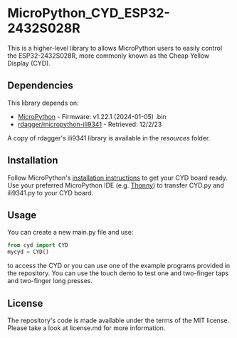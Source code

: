 # MicroPython_CYD_ESP32-2432S028R
This is a higher-level library to allows MicroPython users to easily control the ESP32-2432S028R, more commonly known as the Cheap Yellow Display (CYD).

## Dependencies
This library depends on:
* [MicroPython](https://micropython.org/download/ESP32_GENERIC/) - Firmware: v1.22.1 (2024-01-05) .bin
* [rdagger/micropython-ili9341](https://github.com/rdagger/micropython-ili9341/) - Retrieved: 12/2/23

A copy of rdagger's ili9341 library is available in the _resources_ folder.


## Installation
Follow MicroPython's [installation instructions](https://learn.adafruit.com/adafruit-clue) to get your CYD board ready. Use your preferred MicroPython IDE (e.g. [Thonny](https://thonny.org/)) to transfer CYD.py and ili9341.py to your CYD board.


## Usage
You can create a new main.py file and use:
```python
from cyd import CYD
mycyd = CYD()
```
to access the CYD or you can use one of the example programs provided in the repository. You can use the touch demo to test one and two-finger taps and two-finger long presses.


## License
The repository's code is made available under the terms of the MIT license. Please take a look at license.md for more information.
